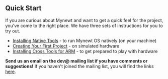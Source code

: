 ## Quick Start

If you are curious about Mynewt and want to get a quick feel for the project, you've come to the right place. We have three sets of instructions for you to try out.

* [Installing Native Tools](native_tools.md) - to run Mynewt OS natively (on your machine)
* [Creating Your First Project](project_create.md) - on simulated hardware 
* [Installing Cross Tools for ARM](cross_tools.md) - to get prepared to play with hardware

**Send us an email on the dev@ mailing list if you have comments or suggestions!** If you haven't joined the mailing list, you will find the links [here](../../community.md).

<br>

